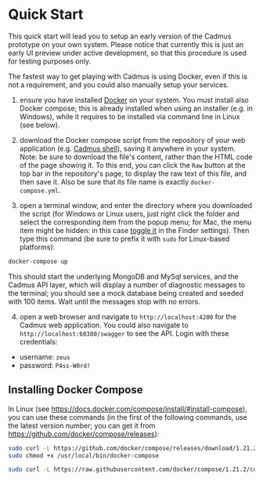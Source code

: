 # Quick Start

This quick start will lead you to setup an early version of the Cadmus prototype on your own system. Please notice that currently this is just an early UI preview under active development, so that this procedure is used for testing purposes only.

The fastest way to get playing with Cadmus is using Docker, even if this is not a requirement, and you could also manually setup your services.

1. ensure you have installed [Docker](https://docs.docker.com/engine/install/) on your system. You must install also Docker compose; this is already installed when using an installer (e.g. in Windows), while it requires to be installed via command line in Linux (see below).

2. download the Docker compose script from the repository of your web application (e.g. [Cadmus shell](https://github.com/vedph/cadmus_shell/blob/master/docker-compose.yml)), saving it anywhere in your system. Note: be sure to download the file's content, rather than the HTML code of the page showing it. To this end, you can click the `Raw` button at the top bar in the repository's page, to display the raw text of this file, and then save it. Also be sure that its file name is exactly `docker-compose.yml`.

3. open a terminal window, and enter the directory where you downloaded the script (for Windows or Linux users, just right click the folder and select the corresponding item from the popup menu; for Mac, the menu item might be hidden: in this case [toggle it](https://ladedu.com/how-to-open-a-terminal-window-at-any-folder-from-finder-in-macos/) in the Finder settings). Then type this command (be sure to prefix it with `sudo` for Linux-based platforms):

```bash
docker-compose up
```

This should start the underlying MongoDB and MySql services, and the Cadmus API layer, which will display a number of diagnostic messages to the terminal; you should see a mock database being created and seeded with 100 items. Wait until the messages stop with no errors.

4. open a web browser and navigate to `http://localhost:4200` for the Cadmus web application. You could also navigate to `http://localhost:60380/swagger` to see the API. Login with these credentials:

- username: `zeus`
- password: `P4ss-W0rd!`

## Installing Docker Compose

In Linux (see <https://docs.docker.com/compose/install/#install-compose>), you can use these commands (in the first of the following commands, use the latest version number; you can get it from <https://github.com/docker/compose/releases>):

```bash
sudo curl -L https://github.com/docker/compose/releases/download/1.21.2/docker-compose-$(uname -s)-$(uname -m) -o /usr/local/bin/docker-compose
sudo chmod +x /usr/local/bin/docker-compose

sudo curl -L https://raw.githubusercontent.com/docker/compose/1.21.2/contrib/completion/bash/docker-compose -o /etc/bash_completion.d/docker-compose
```
